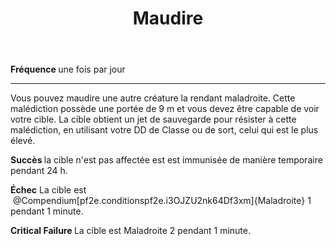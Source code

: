 ﻿---
title: Maudire
titleEn: Jinx
id: hFRHPBj6wjAayNtW
group: actions
---
<p><strong>Fréquence </strong>une fois par jour</p><hr><p>Vous pouvez maudire une autre créature la rendant maladroite. Cette malédiction possède une portée de 9 m et vous devez être capable de voir votre cible. La cible obtient un jet de sauvegarde pour résister à cette malédiction, en utilisant votre DD de Classe ou de sort, celui qui est le plus élevé.</p><p><strong>Succès </strong>la cible n'est pas affectée est est immunisée de manière temporaire pendant 24 h.</p><p><strong>Échec</strong> La cible est &nbsp;@Compendium[pf2e.conditionspf2e.i3OJZU2nk64Df3xm]{Maladroite} 1 pendant 1 minute.</p><p><strong>Critical Failure </strong>La cible est Maladroite 2 pendant 1 minute.</p>
